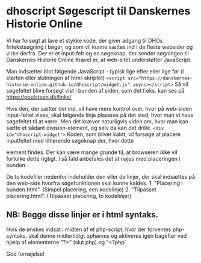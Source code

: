 # dhoscript Søgescript til Danskernes Historie Online
Vi har forsøgt at lave et stykke kode, der giver adgang til DHOs fritekstsøgning i bøger, og som vil kunne sættes ind i de fleste websider og virke derfra.
Der er et input-felt og en søgeknap, der sender søgningen til Danskernes Historie Online
Kravet er, at web-sitet understøtter JavaScript.

Man indsætter blot følgende JavaScript - typisk lige efter <body> eller lige før </body> (i starten eller slutningen af html-skriptet)
` <script src="https://danskernes-historie-online.github.io/dhoscript/widget.js" async></script> `
Så vil søgefeltet blive forsøgt vist i bunden af siden, som det f.eks. kan ses på https://poulsteen.dk/links/

Hvis den, der sætter det ind, vil have mere kontrol over, hvor på web-siden input-feltet vises, skal følgende linje placeres på det sted, hvor man vi have søgefeltet til at være.
Men det kræver naturligvis viden om, hvor man kan sætte et sådant division-element, og selv da kan det drille.
    `<div id="dhoscript-widget">`
Koden, som bliver kaldt, vil forsøge at placere inputfeltet med tilhørende søgeknap der, hvor dette <div> element findes.
Der kan være mange grunde til, at browseren ikke vil fortolke dette rigtigt. I så fald anbefales det at nøjes med placeringen i bunden.

De to kodefiler nedenfor indeholder den eller de linjer, der skal indsættes på den web-side hvorfra søgefunktionen skal kunne kaldes.
    1. "Placering i bunden.html". (Simpel placering, een kodelinje)
    2. "Tilpasset placering.html". (Tilpasset placering, to kodelinjer)

NB: Begge disse linjer er i html syntaks.
-----------------------------------------
Hvis de ønskes indsat i midten af et php-script, hvor der forventes php-syntaks, 
skal denne midlertidigt ophæves og aktiveres igen bagefter ved hjælp af elementerne "?>" (slut php) og "<?php" (start php).
Det kan f.eks. se ud som følger_
    `?><script src="https://danskernes-historie-online.github.io/dhoscript/widget.js" async></script><?php`

God fornøjelse!